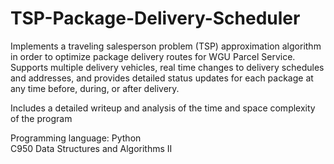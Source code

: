 # TSP-Package-Delivery-Scheduler

Implements a traveling salesperson problem (TSP) approximation algorithm in order to optimize package delivery routes for WGU Parcel Service. Supports multiple delivery vehicles, real time changes to delivery schedules and addresses, and provides detailed status updates for each package at any time before, during, or after delivery. 

Includes a detailed writeup and analysis of the time and space complexity of the program

Programming language: Python<br/>
C950 Data Structures and Algorithms II
